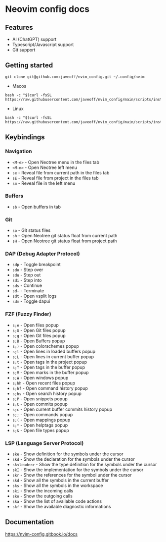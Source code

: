 # Neovim config docs

## Features

- AI (ChatGPT) support
- Typescript/Javascript support
- Git support

## Getting started

```
git clone git@github.com:javeoff/nvim_config.git ~/.config/nvim
```

- Macos

```
bash -c "$(curl -fsSL https://raw.githubusercontent.com/javeoff/nvim_config/main/scripts/install_macos.sh)"
```

- Linux

```
bash -c "$(curl -fsSL https://raw.githubusercontent.com/javeoff/nvim_config/main/scripts/install_linux.sh)"
```

## Keybindings

### Navigation

- `<M-e>` - Open Neotree menu in the files tab
- `<M-m>` - Open Neotree left menu
- `se` - Reveal file from current path in the files tab
- `sE` - Reveal file from project in the files tab
- `sm` - Reveal file in the left menu

### Buffers

- `sb` - Open buffers in tab

### Git

- `so` - Git status files
- `sh` - Open Neotree git status float from current path
- `sH` - Open Neotree git status float from project path

### DAP (Debug Adapter Protocol)

- `sdp` - Toggle breakpoint
- `sdo` - Step over
- `sdu` - Step out
- `sdi` - Step into
- `sds` - Continue
- `sd-` - Terminate
- `sdt` - Open vsplit logs
- `sdm` - Toggle dapui

### FZF (Fuzzy Finder)

- `s;e` - Open files popup
- `s;G` - Open Git files popup
- `s;g` - Open Git files popup
- `s;B` - Open Buffers popup
- `s;)` - Open colorschemes popup
- `s;l` - Open lines in loaded buffers popup
- `s;L` - Open lines in current buffer popup
- `s;t` - Open tags in the project popup
- `s;T` - Open tags in the buffer popup
- `s;M` - Open marks in the buffer popup
- `s;W` - Open windows popup
- `s;hh` - Open recent files popup
- `s;hf` - Open command history popup
- `s;hs` - Open search history popup
- `s;P` - Open snippets popup
- `s;C` - Open commits popup
- `s;c` - Open current buffer commits history popup
- `s;;` - Open commands popup
- `s;(` - Open mappings popup
- `s;*` - Open helptags popup
- `s;&` - Open file types popup

### LSP (Language Server Protocol)

- `ske` - Show definition for the symbols under the cursor
- `skd` - Show the declaration for the symbols under the cursor
- `sk<leader>` - Show the type definition for the symbols under the cursor
- `skI` - Show the implementation for the symbols under the cursor
- `skr` - Show the references for the symbol under the cursor
- `skd` - Show all the symbols in the current buffer
- `sks` - Show all the symbols in the workspace
- `ski` - Show the incoming calls
- `sko` - Show the outgoing calls
- `ska` - Show the list of available code actions
- `skf` - Show the available diagnostic informations

## Documentation

https://nvim-config.gitbook.io/docs
